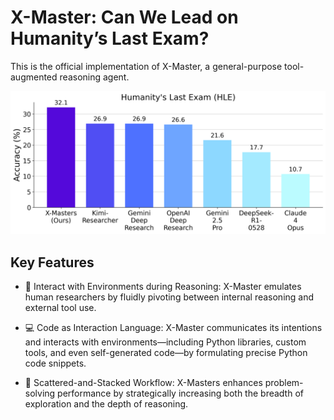 # X-Master: Can We Lead on Humanity’s Last Exam?

This is the official implementation of X-Master, a general-purpose tool-augmented reasoning agent.

![X-Master](./assets/xmaster.png)

## Key Features

- 🧠 Interact with Environments during Reasoning: X-Master emulates human researchers by fluidly pivoting between internal reasoning and external tool use.

- 💻 Code as Interaction Language: X-Master communicates its intentions and interacts with environments—including Python libraries, custom tools, and even self-generated code—by formulating precise Python code snippets.

- 🔬 Scattered-and-Stacked Workflow: X-Masters enhances problem-solving performance by strategically increasing both the breadth of exploration and the depth of reasoning.